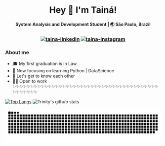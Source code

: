 
  
<h1 align="center">Hey 👋 I'm Tainá!</h1>
<h4 align="center"> System Analysis and Development Student | 🌏 São Paulo, Brazil</h4>
<h3 align="center"> <a href="https://www.linkedin.com/in/taina-girotto/" target="_blank"><img align="center" alt="taina-linkedin" height="30" width="40" src="https://cdn.jsdelivr.net/npm/simple-icons@3.0.1/icons/linkedin.svg" style="max-width:100%;">
</a>
<a href="https://www.instagram.com/tainagirotto/" target="_blank">
<img align="center" alt="taina-instagram" height="30" width="40" src="https://cdn.jsdelivr.net/npm/simple-icons@3.0.1/icons/instagram.svg" style="max-width:100%;">
</a>

### About me
- 🎓 My first graduation is in Law
- 🌱 Now focusing on learning Python | DataScience
- 💭 Let's get to know each other
- 👩‍💻 Open to work
✨✨✨✨✨✨✨✨✨✨✨✨✨✨✨✨✨✨✨✨✨✨✨✨✨✨✨✨✨✨✨✨✨✨✨✨✨✨✨✨✨✨✨✨✨✨✨✨
  
[![Top Langs](https://github-readme-stats.vercel.app/api/top-langs/?username=tainagirotto&layout=compact&theme=dracula)](https://github.com/tainagirotto/github-readme-stats)
![Trinity's github stats](https://github-readme-stats.vercel.app/api/?username=tainagirotto&show_icons=true&hide=contribs,prs&theme=dracula)


![Snake animation](https://github.com/tainagirotto/tainagirotto/blob/output/github-contribution-grid-snake.svg)

<!--
**tainagirotto/tainagirotto** is a ✨ _special_ ✨ repository because its `README.md` (this file) appears on your GitHub profile.

Here are some ideas to get you started:

- 🔭 I’m currently working on ...
- 🌱 I’m currently learning ...
- 👯 I’m looking to collaborate on ...
- 🤔 I’m looking for help with ...
- 💬 Ask me about ...
- 📫 How to reach me: ...
- 😄 Pronouns: ...
- ⚡ Fun fact: ...
-->
